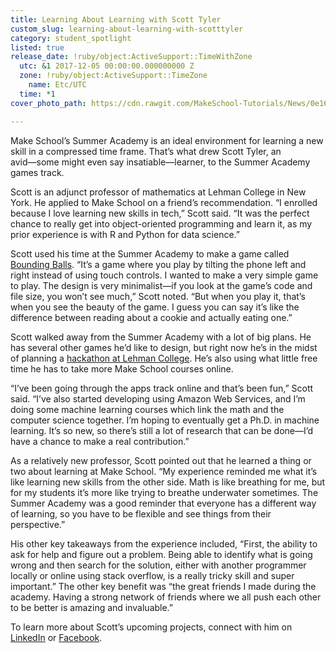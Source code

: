 ```yaml
---
title: Learning About Learning with Scott Tyler
custom_slug: learning-about-learning-with-scotttyler
category: student_spotlight
listed: true
release_date: !ruby/object:ActiveSupport::TimeWithZone
  utc: &1 2017-12-05 00:00:00.000000000 Z
  zone: !ruby/object:ActiveSupport::TimeZone
    name: Etc/UTC
  time: *1
cover_photo_path: https://cdn.rawgit.com/MakeSchool-Tutorials/News/0e1662d5b367e9f0b22ce200c994d8052b1ae69d//de7ffddf-8a21-4fcc-ad60-41bff6e6bab3/cover_photo.jpeg

---
```

Make School’s Summer Academy is an ideal environment for learning a new skill in a compressed time frame. That’s what drew Scott Tyler, an avid―some might even say insatiable―learner, to the Summer Academy games track.

Scott is an adjunct professor of mathematics at Lehman College in New York. He applied to Make School on a friend’s recommendation. “I enrolled because I love learning new skills in tech,” Scott said. “It was the perfect chance to really get into object-oriented programming and learn it, as my prior experience is with R and Python for data science.”

Scott used his time at the Summer Academy to make a game called [Bounding Balls](https://itunes.apple.com/us/app/bounding-balls/id1272723755?mt=8). “It’s a game where you play by tilting the phone left and right instead of using touch controls. I wanted to make a very simple game to play. The design is very minimalist―if you look at the game’s code and file size, you won’t see much,” Scott noted. “But when you play it, that’s when you see the beauty of the game. I guess you can say it’s like the difference between reading about a cookie and actually eating one.”

Scott walked away from the Summer Academy with a lot of big plans. He has several other games he’d like to design, but right now he’s in the midst of planning a [hackathon at Lehman College](http://nshacks.nslehman.com/). He’s also using what little free time he has to take more Make School courses online. 

“I’ve been going through the apps track online and that’s been fun,” Scott said. “I’ve also started developing using Amazon Web Services, and I’m doing some machine learning courses which link the math and the computer science together. I’m hoping to eventually get a Ph.D. in machine learning. It’s so new, so there’s still a lot of research that can be done―I’d have a chance to make a real contribution.”

As a relatively new professor, Scott pointed out that he learned a thing or two about learning at Make School. “My experience reminded me what it’s like learning new skills from the other side. Math is like breathing for me, but for my students it’s more like trying to breathe underwater sometimes. The Summer Academy was a good reminder that everyone has a different way of learning, so you have to be flexible and see things from their perspective.”

His other key takeaways from the experience included, “First, the ability to ask for help and figure out a problem. Being able to identify what is going wrong and then search for the solution, either with another programmer locally or online using stack overflow, is a really tricky skill and super important.” The other key benefit was “the great friends I made during the academy. Having a strong network of friends where we all push each other to be better is amazing and invaluable.”

To learn more about Scott’s upcoming projects, connect with him on [LinkedIn](https://www.linkedin.com/in/scott-tyler-14685a133/) or [Facebook](https://www.facebook.com/qwertysaur).